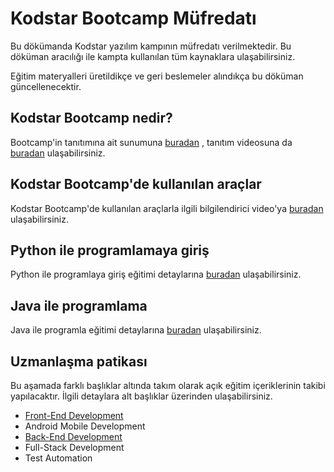 # Kodstar Bootcamp Müfredatı

Bu dökümanda Kodstar yazılım kampının müfredatı verilmektedir. Bu döküman aracılığı ile kampta kullanılan tüm kaynaklara ulaşabilirsiniz.

Eğitim materyalleri üretildikçe ve geri beslemeler alındıkça bu döküman güncellenecektir.

##  Kodstar Bootcamp nedir?

Bootcamp'in tanıtımına ait sunumuna [buradan](https://drive.google.com/file/d/17J4AfzEQdmU4YUAspsymqfwsUldKuXuK/view?usp=sharing) , tanıtım videosuna da [buradan](https://youtu.be/s-TxiXmJmOQ) ulaşabilirsiniz.

##  Kodstar Bootcamp'de kullanılan araçlar

Kodstar Bootcamp'de kullanılan araçlarla ilgili bilgilendirici video'ya [buradan](https://www.youtube.com/watch?v=-NdRVTDWkQo) ulaşabilirsiniz.

##  Python ile programlamaya giriş

Python ile programlaya giriş eğitimi detaylarına [buradan](python/readme.md) ulaşabilirsiniz.

##  Java ile programlama

Java ile programla eğitimi detaylarına [buradan](java/readme.md) ulaşabilirsiniz.

## Uzmanlaşma patikası

Bu aşamada farklı başlıklar altında takım olarak açık eğitim içeriklerinin takibi yapılacaktır. İlgili detaylara alt başlıklar üzerinden ulaşabilirsiniz.

* [Front-End Development](front-end/README.md)
* Android Mobile Development
* [Back-End Development](full-stack/README.md)
* Full-Stack Development
* Test Automation


